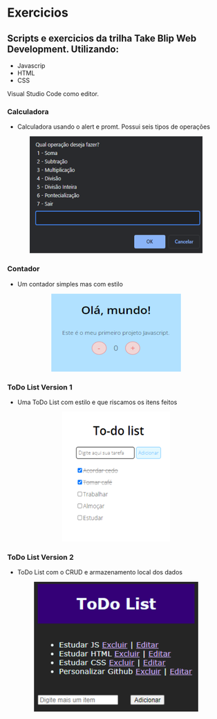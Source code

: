 # Exercicios 
## Scripts e exercicios da trilha Take Blip Web Development. Utilizando:

- Javascrip
- HTML
- CSS

Visual Studio Code como editor.

### Calculadora
  - Calculadora usando o alert e promt. Possui seis tipos de operações 

<p align="center">
  <img width="400" height="270" src="https://github.com/laripeanuts/dio-take-blip-web/blob/master/images/calculadora.png">
</p>

### Contador
  - Um contador simples mas com estilo

<p align="center">
  <img width="300" height="180" src="https://github.com/laripeanuts/dio-take-blip-web/blob/master/images/contador.png">
</p>

### ToDo List Version 1
  - Uma ToDo List com estilo e que riscamos os itens feitos 

<p align="center">
  <img width="250" height="300" src="https://github.com/laripeanuts/dio-take-blip-web/blob/master/images/todolistv1.png">
</p>

### ToDo List Version 2
  - ToDo List com o CRUD e armazenamento local dos dados 

<p align="center">
  <img width="380" height="300" src="https://github.com/laripeanuts/dio-take-blip-web/blob/master/images/todolistv2.png">
</p>


